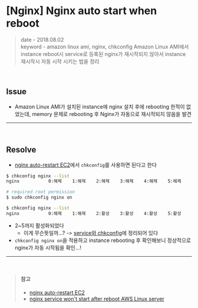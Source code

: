 # [Nginx] Nginx auto start when reboot
> date - 2018.08.02    
> keyword - amazon linux ami, nginx, chkconfig
> Amazon Linux AMI에서 instance reboot시 service로 등록된 nginx가 재시작되지 않아서 instance 재시작시 자동 시작 시키는 법을 정리

<br>

## Issue
* Amazon Linux AMI가 설치된 instance에 nginx 설치 후에 rebooting 한적이 없었는데, memory 문제로 rebooting 후 Nginx가 자동으로 재시작되지 않음을 발견

---

<br>

## Resolve 
* [nginx auto-restart EC2](https://stackoverflow.com/questions/18688767/nginx-auto-restart-ec2)에서 `chkconfig`를 사용하면 된다고 한다

```sh
$ chkconfig nginx --list
nginx          	0:해제	1:해제	2:해제	3:해제	4:해제	5:해제	6:해제

# required root permission
$ sudo chkconfig nginx on

$ chkconfig nginx --list
nginx          	0:해제	1:해제	2:활성	3:활성	4:활성	5:활성	6:해제
```
* 2~5까지 활성화되었다
   * 이게 무슨뜻일까...? -> [service와 chkconfig](../linux/service_and_chkconfig.md)에 정리되어 있다
* `chkconfig nginx on`을 적용하고 instance rebooting 후 확인해보니 정상적으로 nginx가 자동 시작됨을 확인...!

---

<br>

> #### 참고
> * [nginx auto-restart EC2](https://stackoverflow.com/questions/18688767/nginx-auto-restart-ec2)
> * [nginx service won't start after reboot AWS Linux server](https://stackoverflow.com/questions/38325313/nginx-service-wont-start-after-reboot-aws-linux-server/38325509)
